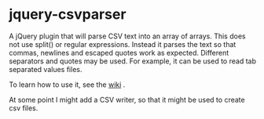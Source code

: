 jquery-csvparser
================

A jQuery plugin that will parse CSV text into an array of arrays.
This does not use split() or regular expressions. Instead it parses the text so that commas, newlines and escaped quotes work
as expected. Different separators and quotes may be used. For example, it can be used to read tab separated values files.

To learn how to use it, see the [wiki](https://github.com/edwardcrichton/jquery-csvparser/wiki) .

At some point I might add a CSV writer, so that it might be used to create csv files.
